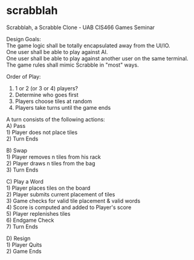 scrabblah
=========

Scrabblah, a Scrabble Clone - UAB CIS466 Games Seminar

Design Goals:  
The game logic shall be totally encapsulated away from the UI/IO.  
One user shall be able to play against AI.  
One user shall be able to play against another user on the same terminal.  
The game rules shall mimic Scrabble in "most" ways.  
  
Order of Play:  
1) 1 or 2 (or 3 or 4) players?  
2) Determine who goes first  
3) Players choose tiles at random  
4) Players take turns until the game ends  
  
A turn consists of the following actions:  
A) Pass  
	1) Player does not place tiles  
	2) Turn Ends  
  
B) Swap   
	1) Player removes n tiles from his rack  
	2) Player draws n tiles from the bag  
	3) Turn Ends  
  
C) Play a Word  
	1) Player places tiles on the board  
	2) Player submits current placement of tiles  
	3) Game checks for valid tile placement & valid words  
	4) Score is computed and added to Player's score  
	5) Player replenishes tiles  
	6) Endgame Check  
	7) Turn Ends  
  
D) Resign  
	1) Player Quits  
	2) Game Ends  
